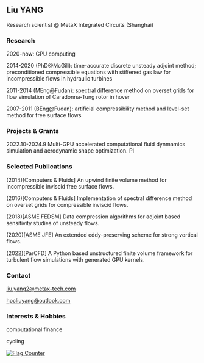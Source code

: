 ## Liu YANG 


Research scientist @ MetaX Integrated Circuits (Shanghai)

### Research
2020-now: GPU computing  

2014-2020 (PhD@McGill): time-accurate discrete unsteady adjoint method;   
           preconditioned compressible equations with stiffened gas law for incompressible flows in hydraulic turbines 


2011-2014 (MEng@Fudan): spectral difference method on overset grids for flow simulation of Caradonna-Tung rotor in hover   


2007-2011 (BEng@Fudan): artificial compressibility method and level-set method for free surface flows  

### Projects & Grants
2022.10-2024.9 Multi-GPU accelerated computational fluid dynmamics simulation and aerodynamic shape optimization. PI

### Selected Publications  
(2014)[Computers & Fluids] An upwind finite volume method for incompressible inviscid free surface flows.    

(2016)[Computers & Fluids] Implementation of spectral difference method on overset grids for compressible inviscid flows.  

(2018)[ASME FEDSM] Data compression algorithms for adjoint based sensitivity studies of unsteady flows.  

(2020)[ASME JFE] An extended eddy-preserving scheme for strong vortical flows.  

(2022)[ParCFD] A Python based unstructured finite volume framework for turbulent flow simulations with generated GPU kernels.  
  
### Contact
liu.yang2@metax-tech.com  


hpcliuyang@outlook.com  

### Interests & Hobbies  
computational finance  

cycling  

<a href="https://info.flagcounter.com/edAp"><img src="https://s01.flagcounter.com/count2/edAp/bg_FFFFFF/txt_000000/border_CCCCCC/columns_2/maxflags_10/viewers_0/labels_0/pageviews_0/flags_0/percent_0/" alt="Flag Counter" border="0"></a>

